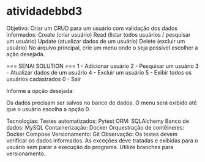 # atividadebbd3

Objetivo:
Criar um CRUD para um usuário com validação dos dados informados:
Create (criar usuário)
Read (listar todos usuários / pesquisar um usuário)
Update (atualizar dados de um usuário)
Delete (excluir um usuário)
No arquivo principal, crie um menu onde o seja possível escolher a ação desejada.

=== SENAI SOLUTION === 
 1 - Adicionar usuário 
2 - Pesquisar um usuário 
3 - Atualizar dados de um usuário 
4 - Excluir um usuário 
5 - Exibir todos os usuários cadastrados 
0 - Sair

Informe a opção desejada:


Os dados precisam ser salvos no banco de dados.
O menu será exibido até que o usuário escolha a opção 0.

Tecnologias:
Testes automatizados: Pytest
ORM: SQLAlchemy
Banco de dados: MySQL
Containerização: Docker
Orquestração de contêineres: Docker Compose
Versionamento: Git
Observação: 
Os testes devem verificar os dados informados.
As exceções deve tratadas e exibidas para o usuário sem parar a execução do programa.
Utilize branches para versionamento.
